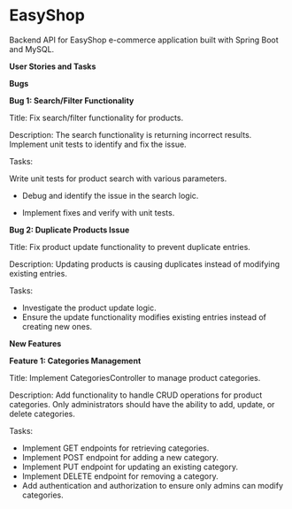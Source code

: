 # EasyShop
Backend API for EasyShop e-commerce application built with Spring Boot and MySQL.



**User Stories and Tasks**

**Bugs**

**Bug 1: Search/Filter Functionality**

Title: Fix search/filter functionality for products.

Description: The search functionality is returning incorrect results. Implement unit tests to identify and fix the issue.

Tasks:

Write unit tests for product search with various parameters.

- Debug and identify the issue in the search logic.

- Implement fixes and verify with unit tests.

**Bug 2: Duplicate Products Issue**

Title: Fix product update functionality to prevent duplicate entries.

Description: Updating products is causing duplicates instead of modifying existing entries.

Tasks:

- Investigate the product update logic.
- Ensure the update functionality modifies existing entries instead of creating new ones.

**New Features**

**Feature 1: Categories Management**

Title: Implement CategoriesController to manage product categories.

Description: Add functionality to handle CRUD operations for product categories. Only administrators should have the ability to add, update, or delete categories.

Tasks:

- Implement GET endpoints for retrieving categories.
- Implement POST endpoint for adding a new category.
- Implement PUT endpoint for updating an existing category.
- Implement DELETE endpoint for removing a category.
- Add authentication and authorization to ensure only admins can modify categories.
